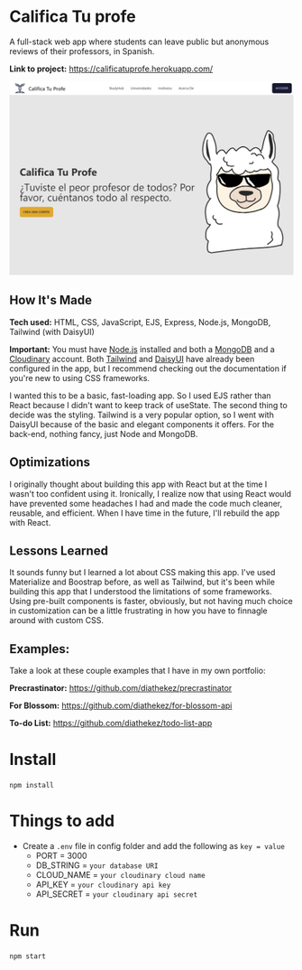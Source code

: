 # Califica Tu profe

A full-stack web app where students can leave public but anonymous reviews of their professors, in Spanish.

**Link to project:** https://calificatuprofe.herokuapp.com/

![Califica Tu Profe app landing page](https://raw.githubusercontent.com/diathekez/calificatuprofe/master/public/imgs/calificatuprofe-app.png)

## How It's Made

**Tech used:** HTML, CSS, JavaScript, EJS, Express, Node.js, MongoDB, Tailwind (with DaisyUI)

**Important:** You must have [Node.js](https://nodejs.org/en/download/) installed and both a [MongoDB](https://www.mongodb.com/) and a [Cloudinary](https://cloudinary.com/) account. Both [Tailwind](https://tailwindcss.com/docs/installation) and [DaisyUI](https://daisyui.com/docs/install/) have already been configured in the app, but I recommend checking out the documentation if you're new to using CSS frameworks.

I wanted this to be a basic, fast-loading app. So I used EJS rather than React because I didn't want to keep track of useState. The second thing to decide was the styling. Tailwind is a very popular option, so I went with DaisyUI because of the basic and elegant components it offers. For the back-end, nothing fancy, just Node and MongoDB.

## Optimizations

I originally thought about building this app with React but at the time I wasn't too confident using it. Ironically, I realize now that using React would have prevented some headaches I had and made the code much cleaner, reusable, and efficient. When I have time in the future, I'll rebuild the app with React.

## Lessons Learned

It sounds funny but I learned a lot about CSS making this app. I've used Materialize and Boostrap before, as well as Tailwind, but it's been while building this app that I understood the limitations of some frameworks. Using pre-built components is faster, obviously, but not having much choice in customization can be a little frustrating in how you have to finnagle around with custom CSS.

## Examples:

Take a look at these couple examples that I have in my own portfolio:

**Precrastinator:** https://github.com/diathekez/precrastinator

**For Blossom:** https://github.com/diathekez/for-blossom-api

**To-do List:** https://github.com/diathekez/todo-list-app

# Install

`npm install`

# Things to add

- Create a `.env` file in config folder and add the following as `key = value`
  - PORT = 3000
  - DB_STRING = `your database URI`
  - CLOUD_NAME = `your cloudinary cloud name`
  - API_KEY = `your cloudinary api key`
  - API_SECRET = `your cloudinary api secret`

# Run

`npm start`
